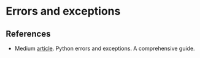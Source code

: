 # Errors and exceptions


## References

- Medium [article](https://medium.com/@ewho.ruth2014/python-errors-and-exceptions-a-comprehensive-guide-to-handling-errors-and-exceptions-in-python-3e6bf9381f71?source=social.tw).
Python errors and exceptions. A comprehensive guide.
